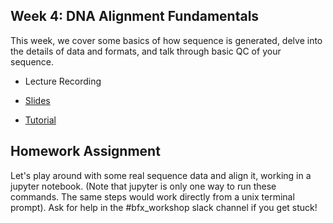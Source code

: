 ## Week 4: DNA Alignment Fundamentals

This week, we cover some basics of how sequence is generated, delve into the details of data and formats, and talk through basic QC of your sequence.

- Lecture Recording

- [Slides](bfx_workshop_04_alignment.pdf)

- [Tutorial](bfx_workshop_04_alignment.ipynb)

## Homework Assignment

Let's play around with some real sequence data and align it, working in a jupyter notebook. (Note that jupyter is only one way to run these commands. The same steps would work directly from a unix terminal prompt). Ask for help in the #bfx_workshop slack channel if you get stuck!
